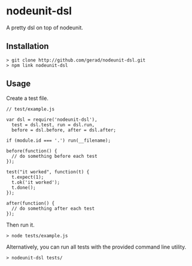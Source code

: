 nodeunit-dsl
============

A pretty dsl on top of nodeunit.

Installation
------------

    > git clone http://github.com/gerad/nodeunit-dsl.git
    > npm link nodeunit-dsl

Usage
-----

Create a test file.

    // test/example.js
    
    var dsl = require('nodeunit-dsl'),
      test = dsl.test, run = dsl.run,
      before = dsl.before, after = dsl.after;
    
    if (module.id === '.') run(__filename);
    
    before(function() {
      // do something before each test
    });
    
    test("it worked", function(t) {
      t.expect(1);
      t.ok('it worked');
      t.done();
    });
    
    after(function() {
      // do something after each test
    });

Then run it.

    > node tests/example.js

Alternatively, you can run all tests with the provided command line utility.

    > nodeunit-dsl tests/
